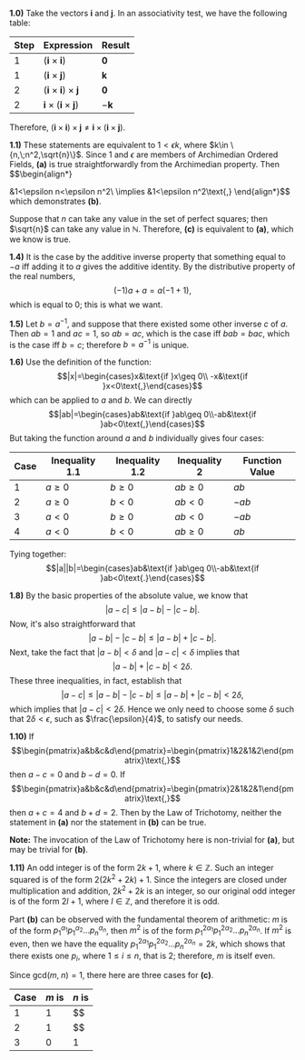 
**1.0)** Take the vectors $\textbf{i}$ and $\textbf{j}$. In an associativity test, we have the following table:

| Step | Expression                                     | Result        |
| ---- | ---------------------------------------------- | ------------- |
| 1    | $(\textbf{i}\times\textbf{i})$                 | $\textbf{0}$  |
| 1    | $(\textbf{i}\times\textbf{j})$                 | $\textbf{k}$  |
| 2    | $(\textbf{i}\times\textbf{i})\times\textbf{j}$ | $\textbf{0}$  |
| 2    | $\textbf{i}\times(\textbf{i}\times\textbf{j})$ | $-\textbf{k}$ |

Therefore, $(\textbf{i}\times\textbf{i})\times\textbf{j}\neq\textbf{i}\times(\textbf{i}\times\textbf{j})$. 


**1.1)** These statements are equivalent to $1<\epsilon k$, where $k\in \{n,\;n^2,\sqrt{n}\}$. Since $1$ and $\epsilon$ are members of Archimedian Ordered Fields, **(a)** is true straightforwardly from the Archimedian property. Then 
$$\begin{align*}

&1<\epsilon n<\epsilon n^2\\
\implies &1<\epsilon n^2\text{,}
\end{align*}$$
which demonstrates **(b)**. 

Suppose that $n$ can take any value in the set of perfect squares; then $\sqrt{n}$ can take any value in $\mathbb{N}$. Therefore, **(c)** is equivalent to **(a)**, which we know is true. 


**1.4)** It is the case by the additive inverse property that something equal to $-a$ iff adding it to $a$ gives the additive identity. By the distributive property of the real numbers,
$$(-1)a+a=a(-1+1)\text{,}$$
which is equal to $0$; this is what we want. 


**1.5)** Let $b=a^{-1}$, and suppose that there existed some other inverse $c$ of $a$.  Then $ab=1$ and $ac=1$, so $ab=ac$, which is the case iff $bab=bac$, which is the case iff $b=c$; therefore $b=a^{-1}$ is unique.


**1.6)** Use the definition of the function:
$$|x|=\begin{cases}x&\text{if }x\geq 0\\ -x&\text{if }x<0\text{,}\end{cases}$$
which can be applied to $a$ and $b$. We can directly
$$|ab|=\begin{cases}ab&\text{if }ab\geq 0\\-ab&\text{if }ab<0\text{,}\end{cases}$$
But taking the function around $a$ and $b$ individually gives four cases:

| Case | Inequality 1.1 | Inequality 1.2 | Inequality 2 | Function Value |
| ---- | -------------- | -------------- | ------------ | -------------- |
| 1    | $a\geq 0$      | $b\geq 0$      | $ab\geq 0$   | $ab$           |
| 2    | $a\geq 0$      | $b<0$          | $ab<0$       | $-ab$          |
| 3    | $a<0$          | $b\geq 0$      | $ab<0$       | $-ab$          |
| 4    | $a<0$          | $b<0$          | $ab\geq 0$   | $ab$           |
Tying together:
$$|a||b|=\begin{cases}ab&\text{if }ab\geq 0\\-ab&\text{if }ab<0\text{.}\end{cases}$$

**1.8)** By the basic properties of the absolute value, we know that 
$$|a-c|\leq |a-b|-|c-b|\text{.}$$
Now, it's also straightforward that 
$$|a-b|-|c-b|\leq|a-b|+|c-b|\text{.}$$
Next, take the fact that $|a-b|<\delta$ and $|a-c|<\delta$ implies that
$$|a-b|+|c-b|<2\delta\text{.}$$
These three inequalities, in fact, establish that 
$$|a-c|\leq |a-b|-|c-b|\leq|a-b|+|c-b|<2\delta\text{,}$$
which implies that $|a-c|<2\delta$. Hence we only need to choose some $\delta$ such that $2\delta<\epsilon$, such as $\frac{\epsilon}{4}$, to satisfy our needs. 

**1.10)** If $$\begin{pmatrix}a&b&c&d\end{pmatrix}=\begin{pmatrix}1&2&1&2\end{pmatrix}\text{,}$$ then $a-c=0$ and $b-d=0$. If 
$$\begin{pmatrix}a&b&c&d\end{pmatrix}=\begin{pmatrix}2&1&2&1\end{pmatrix}\text{,}$$ then $a+c=4$ and $b+d=2$. Then by the Law of Trichotomy, neither the statement in **(a)** nor the statement in **(b)** can be true. 

**Note:** The invocation of the Law of Trichotomy here is non-trivial for **(a)**, but may be trivial for **(b)**.

**1.11)** An odd integer is of the form $2k+1$, where $k\in\mathbb{Z}$. Such an integer squared is of the form $2(2k^2+2k)+1$. Since the integers are closed under multiplication and addition, $2k^2+2k$ is an integer, so our original odd integer is of the form $2l+1$, where $l\in\mathbb{Z}$, and therefore it is odd.

Part **(b)** can be observed with the fundamental theorem of arithmetic: $m$ is of the form $p_1^{\alpha_1}p_1^{\alpha_2}\dots p_n^{\alpha_n}$, then $m^2$ is of the form $p_1^{2\alpha_1}p_1^{2\alpha_2}\dots p_n^{2\alpha_n}$. If $m^2$ is even, then we have the equality $p_1^{2\alpha_1}p_1^{2\alpha_2}\dots p_n^{2\alpha_n}=2k$, which shows that there exists one $p_i$, where $1\leq i\leq n$, that is $2$; therefore, $m$ is itself even.

Since $\text{gcd}(m,\;n)=1$, there here are three cases for **(c)**.

| Case | $m$ is | $n$ is |
| ---- | ------ | ------ |
| 1    | $1$    | $$     |
| 2    | $1$    | $$     |
| 3    | $0$    | $1$    |

